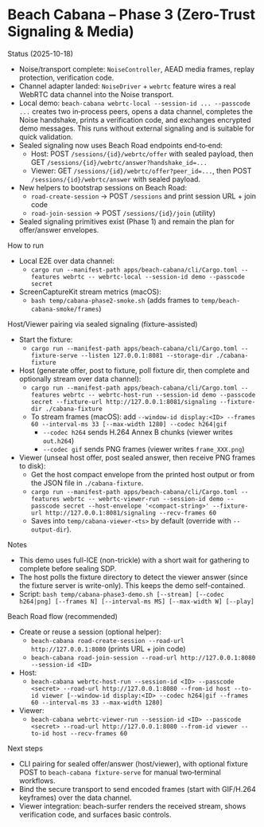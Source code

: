 # Beach Cabana – Phase 3 (Zero‑Trust Signaling & Media)

Status (2025-10-18)
- Noise/transport complete: `NoiseController`, AEAD media frames, replay protection, verification code.
- Channel adapter landed: `NoiseDriver` + `webrtc` feature wires a real WebRTC data channel into the Noise transport.
- Local demo: `beach-cabana webrtc-local --session-id ... --passcode ...` creates two in‑process peers, opens a data channel, completes the Noise handshake, prints a verification code, and exchanges encrypted demo messages. This runs without external signaling and is suitable for quick validation.
- Sealed signaling now uses Beach Road endpoints end‑to‑end:
  - Host: POST `/sessions/{id}/webrtc/offer` with sealed payload, then GET `/sessions/{id}/webrtc/answer?handshake_id=...`
  - Viewer: GET `/sessions/{id}/webrtc/offer?peer_id=...`, then POST `/sessions/{id}/webrtc/answer` with sealed payload.
- New helpers to bootstrap sessions on Beach Road:
  - `road-create-session` → POST `/sessions` and print session URL + join code
  - `road-join-session` → POST `/sessions/{id}/join` (utility)
- Sealed signaling primitives exist (Phase 1) and remain the plan for offer/answer envelopes.

How to run
- Local E2E over data channel:
  - `cargo run --manifest-path apps/beach-cabana/cli/Cargo.toml --features webrtc -- webrtc-local --session-id demo --passcode secret`
- ScreenCaptureKit stream metrics (macOS):
  - `bash temp/cabana-phase2-smoke.sh` (adds frames to `temp/beach-cabana-smoke/frames`)

Host/Viewer pairing via sealed signaling (fixture-assisted)
- Start the fixture:
  - `cargo run --manifest-path apps/beach-cabana/cli/Cargo.toml -- fixture-serve --listen 127.0.0.1:8081 --storage-dir ./cabana-fixture`
- Host (generate offer, post to fixture, poll fixture dir, then complete and optionally stream over data channel):
  - `cargo run --manifest-path apps/beach-cabana/cli/Cargo.toml --features webrtc -- webrtc-host-run --session-id demo --passcode secret --fixture-url http://127.0.0.1:8081/signaling --fixture-dir ./cabana-fixture`
  - To stream frames (macOS): add `--window-id display:<ID> --frames 60 --interval-ms 33 [--max-width 1280] --codec h264|gif`
    - `--codec h264` sends H.264 Annex B chunks (viewer writes `out.h264`)
    - `--codec gif` sends PNG frames (viewer writes `frame_XXX.png`)
- Viewer (unseal host offer, post sealed answer, then receive PNG frames to disk):
  - Get the host compact envelope from the printed host output or from the JSON file in `./cabana-fixture`.
  - `cargo run --manifest-path apps/beach-cabana/cli/Cargo.toml --features webrtc -- webrtc-viewer-run --session-id demo --passcode secret --host-envelope '<compact-string>' --fixture-url http://127.0.0.1:8081/signaling --recv-frames 60`
  - Saves into `temp/cabana-viewer-<ts>` by default (override with `--output-dir`).

Notes
- This demo uses full-ICE (non-trickle) with a short wait for gathering to complete before sealing SDP.
- The host polls the fixture directory to detect the viewer answer (since the fixture server is write-only). This keeps the demo self-contained.
- Script: `bash temp/cabana-phase3-demo.sh [--stream] [--codec h264|png] [--frames N] [--interval-ms MS] [--max-width W] [--play]`

Beach Road flow (recommended)
- Create or reuse a session (optional helper):
  - `beach-cabana road-create-session --road-url http://127.0.0.1:8080` (prints URL + join code)
  - `beach-cabana road-join-session --road-url http://127.0.0.1:8080 --session-id <ID>`
- Host: 
  - `beach-cabana webrtc-host-run --session-id <ID> --passcode <secret> --road-url http://127.0.0.1:8080 --from-id host --to-id viewer [--window-id display:<ID> --codec h264|gif --frames 60 --interval-ms 33 --max-width 1280]`
- Viewer:
  - `beach-cabana webrtc-viewer-run --session-id <ID> --passcode <secret> --road-url http://127.0.0.1:8080 --from-id viewer --to-id host --recv-frames 60`

Next steps
- CLI pairing for sealed offer/answer (host/viewer), with optional fixture POST to `beach-cabana fixture-serve` for manual two‑terminal workflows.
- Bind the secure transport to send encoded frames (start with GIF/H.264 keyframes) over the data channel.
- Viewer integration: beach-surfer renders the received stream, shows verification code, and surfaces basic controls.
